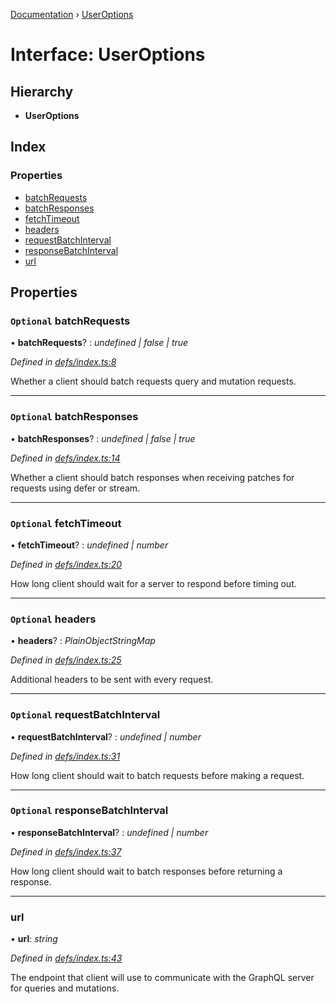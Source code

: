 [Documentation](../README.md) › [UserOptions](useroptions.md)

# Interface: UserOptions

## Hierarchy

* **UserOptions**

## Index

### Properties

* [batchRequests](useroptions.md#optional-batchrequests)
* [batchResponses](useroptions.md#optional-batchresponses)
* [fetchTimeout](useroptions.md#optional-fetchtimeout)
* [headers](useroptions.md#optional-headers)
* [requestBatchInterval](useroptions.md#optional-requestbatchinterval)
* [responseBatchInterval](useroptions.md#optional-responsebatchinterval)
* [url](useroptions.md#url)

## Properties

### `Optional` batchRequests

• **batchRequests**? : *undefined | false | true*

*Defined in [defs/index.ts:8](https://github.com/badbatch/graphql-box/blob/b5ddbc4/packages/fetch-manager/src/defs/index.ts#L8)*

Whether a client should batch requests query and mutation
requests.

___

### `Optional` batchResponses

• **batchResponses**? : *undefined | false | true*

*Defined in [defs/index.ts:14](https://github.com/badbatch/graphql-box/blob/b5ddbc4/packages/fetch-manager/src/defs/index.ts#L14)*

Whether a client should batch responses when receiving
patches for requests using defer or stream.

___

### `Optional` fetchTimeout

• **fetchTimeout**? : *undefined | number*

*Defined in [defs/index.ts:20](https://github.com/badbatch/graphql-box/blob/b5ddbc4/packages/fetch-manager/src/defs/index.ts#L20)*

How long client should wait for a server to
respond before timing out.

___

### `Optional` headers

• **headers**? : *PlainObjectStringMap*

*Defined in [defs/index.ts:25](https://github.com/badbatch/graphql-box/blob/b5ddbc4/packages/fetch-manager/src/defs/index.ts#L25)*

Additional headers to be sent with every request.

___

### `Optional` requestBatchInterval

• **requestBatchInterval**? : *undefined | number*

*Defined in [defs/index.ts:31](https://github.com/badbatch/graphql-box/blob/b5ddbc4/packages/fetch-manager/src/defs/index.ts#L31)*

How long client should wait to batch requests
before making a request.

___

### `Optional` responseBatchInterval

• **responseBatchInterval**? : *undefined | number*

*Defined in [defs/index.ts:37](https://github.com/badbatch/graphql-box/blob/b5ddbc4/packages/fetch-manager/src/defs/index.ts#L37)*

How long client should wait to batch responses
before returning a response.

___

###  url

• **url**: *string*

*Defined in [defs/index.ts:43](https://github.com/badbatch/graphql-box/blob/b5ddbc4/packages/fetch-manager/src/defs/index.ts#L43)*

The endpoint that client will use to communicate with the
GraphQL server for queries and mutations.
